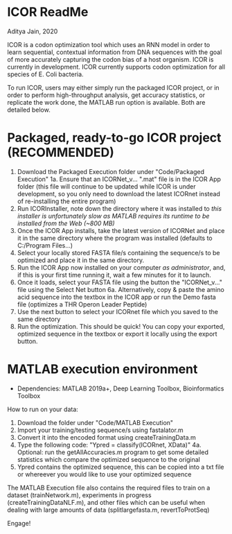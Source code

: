 # ICOR ReadMe
Aditya Jain, 2020

ICOR is a codon optimization tool which uses an RNN model in order to learn sequential, contextual information from DNA sequences with the goal of more accurately capturing the codon bias of a host organism. ICOR is currently in development. ICOR currently supports codon optimization for all species of E. Coli bacteria.

To run ICOR, users may either simply run the packaged ICOR project, or in order to perform high-throughput analysis, get accuracy statistics, or replicate the work done, the MATLAB run option is available. Both are detailed below.

# Packaged, ready-to-go ICOR project (RECOMMENDED)
1. Download the Packaged Execution folder under "Code/Packaged Execution"
   1a. Ensure that an ICORNet_v... ".mat" file is in the ICOR App folder (this file will continue to be updated while ICOR is under        development, so you only need to download the latest ICORnet instead of re-installing the entire program)
2. Run ICORInstaller, note down the directory where it was installed to *this installer is unfortunately slow as MATLAB requires its runtime to be installed from the Web (~800 MB)*
3. Once the ICOR App installs, take the latest version of ICORNet and place it in the same directory where the program was installed (defaults to C:/Program Files...)
4. Select your locally stored FASTA file/s containing the sequence/s to be optimized and place it in the same directory.
5. Run the ICOR App now installed on your computer *as administrator*, and, if this is your first time running it, wait a few minutes for it to launch.
6. Once it loads, select your FASTA file using the button  the "ICORNet_v..." file using the Select Net button
   6a. Alternatively, copy & paste the amino acid sequence into the textbox in the ICOR app or run the Demo fasta file (optimizes a THR    Operon Leader Peptide)
7. Use the next button to select your ICORnet file which you saved to the same directory
8. Run the optimization. This should be quick! You can copy your exported, optimized sequence in the textbox or export it locally using the export button.

# MATLAB execution environment
- Dependencies: MATLAB 2019a+, Deep Learning Toolbox, Bioinformatics Toolbox

How to run on your data:
1. Download the folder under "Code/MATLAB Execution"
2. Import your training/testing sequence/s using fastalator.m
3. Convert it into the encoded format using createTrainingData.m
4. Type the following code: "Ypred = classify(ICORnet, XData)"
4a. Optional: run the getAllAccuracies.m program to get some detailed statistics which compare the optimized sequence to the original
5. Ypred contains the optimized sequence, this can be copied into a txt file or whereever you would like to use your optimized sequence

The MATLAB Execution file also contains the required files to train on a dataset (trainNetwork.m), experiments in progress (createTrainingDataNLF.m), and other files which can be useful when dealing with large amounts of data (splitlargefasta.m, revertToProtSeq)

Engage!
